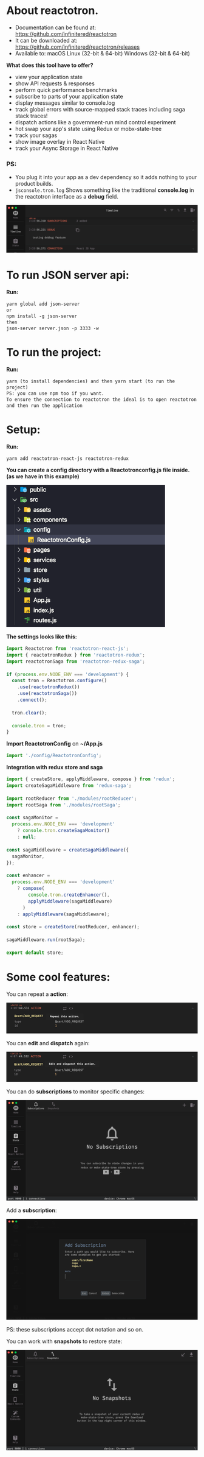 # About **reactotron**.

- Documentation can be found at: https://github.com/infinitered/reactotron
- It can be downloaded at: https://github.com/infinitered/reactotron/releases
- Available to:
macOS
Linux (32-bit & 64-bit)
Windows (32-bit & 64-bit)

**What does this tool have to offer?**

- view your application state
- show API requests & responses
- perform quick performance benchmarks
- subscribe to parts of your application state
- display messages similar to console.log
- track global errors with source-mapped stack traces including saga stack traces!
- dispatch actions like a government-run mind control experiment
- hot swap your app's state using Redux or mobx-state-tree
- track your sagas
- show image overlay in React Native
- track your Async Storage in React Native

### PS:
- You plug it into your app as a dev dependency so it adds nothing to your product builds.
- `jsconsole.tron.log` Shows something like the traditional **console.log** in the reactotron interface as a **debug** field.

![](public/docs/debbug.png)

# To run JSON server api:

**Run:**
```
yarn global add json-server
or
npm install -g json-server
then
json-server server.json -p 3333 -w
```

# To run the project:

**Run:**
```
yarn (to install dependencies) and then yarn start (to run the project)
PS: you can use npm too if you want.
To ensure the connection to reactotron the ideal is to open reactotron and then run the application
```

# Setup:

**Run:**
```
yarn add reactotron-react-js reactotron-redux
```

**You can create a config directory with a Reactotronconfig.js file inside. (as we have in this example)**

![](public/docs/directory.png)

**The settings looks like this:**

```js
import Reactotron from 'reactotron-react-js';
import { reactotronRedux } from 'reactotron-redux';
import reactotronSaga from 'reactotron-redux-saga';

if (process.env.NODE_ENV === 'development') {
  const tron = Reactotron.configure()
    .use(reactotronRedux())
    .use(reactotronSaga())
    .connect();

  tron.clear();

  console.tron = tron;
}
```
**Import ReactotronConfig** on **~/App.js**

```js
import './config/ReactotronConfig';
```

**Integration with redux store and saga**

```js
import { createStore, applyMiddleware, compose } from 'redux';
import createSagaMiddleware from 'redux-saga';

import rootReducer from './modules/rootReducer';
import rootSaga from './modules/rootSaga';

const sagaMonitor =
  process.env.NODE_ENV === 'development'
    ? console.tron.createSagaMonitor()
    : null;

const sagaMiddleware = createSagaMiddleware({
  sagaMonitor,
});

const enhancer =
  process.env.NODE_ENV === 'development'
    ? compose(
        console.tron.createEnhancer(),
        applyMiddleware(sagaMiddleware)
      )
    : applyMiddleware(sagaMiddleware);

const store = createStore(rootReducer, enhancer);

sagaMiddleware.run(rootSaga);

export default store;
```

# Some cool features:
You can repeat a **action**:

![](public/docs/repeat.png)

You can **edit** and **dispatch** again:

![](public/docs/edit.png)

You can do **subscriptions** to monitor specific changes:

![](public/docs/subscriptions.png)

Add a **subscription**:

![](public/docs/subscription.png)

PS: these subscriptions accept dot notation and so on.

You can work with **snapshots** to restore state:

![](public/docs/snapshots.png)
